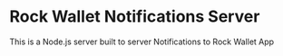 # Rock Wallet Notifications Server

This is a Node.js server built to server Notifications to Rock Wallet App
